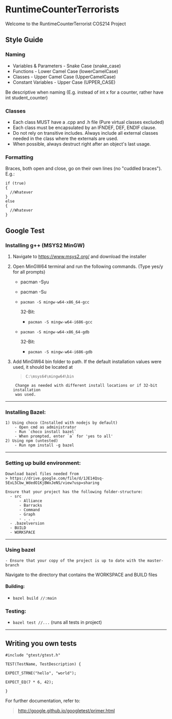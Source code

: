 # RuntimeCounterTerrorists

Welcome to the RuntimeCounterTerrorist COS214 Project

## Style Guide

### Naming
- Variables & Parameters - Snake Case (snake_case)
- Functions - Lower Camel Case (lowerCamelCase)
- Classes - Upper Camel Case (UpperCamelCase)
- Constant Variables - Upper Case (UPPER_CASE)

Be descriptive when naming (E.g. instead of int x for a counter, rather have int student_counter)

### Classes
- Each class MUST have a .cpp and .h file (Pure virtual classes excluded)
- Each class must be encapsulated by an IFNDEF, DEF, ENDIF clause.
- Do not rely on transitive includes. Always include all external classes needed in the class where the externals are used.
- When possible, always destruct right after an object's last usage.

### Formatting
Braces, both open and close, go on their own lines (no "cuddled braces"). E.g.:
```
if (true)
{
  //Whatever
}
else 
{
  //Whatever
}
```
## Google Test
### Installing g++ (MSYS2 MinGW)
1)  Navigate to https://www.msys2.org/ and download the installer
2)  Open MinGW64 terminal and run the following commands. (Type yes/y for all prompts)
    - pacman -Syu
    - pacman -Su
    - `pacman -S mingw-w64-x86_64-gcc`

      32-Bit:
      - `pacman -S mingw-w64-i686-gcc`
    - `pacman -S mingw-w64-x86_64-gdb`
      
      32-Bit:
      - `pacman -S mingw-w64-i686-gdb`
3) Add MinGW64 bin folder to path. If the default installation values were used, it should be located at 
    > `C:\msys64\mingw64\bin`
    
        Change as needed with different install locations or if 32-bit installation 
        was used.
---
### Installing Bazel:
    1) Using choco (Installed with nodejs by default)
        - Open cmd as administrator
        - Run `choco install bazel`
        - When prompted, enter `a` for 'yes to all' 
    2) Using npm (untested)
        - Run npm install -g bazel
---
### Setting up build environment:
    Download bazel files needed from 
    > https://drive.google.com/file/d/1JE14Qsq-5ExL5Cbw_WdedO1KjBWxJeNS/view?usp=sharing

    Ensure that your project has the following folder-structure:
      - src
          - Alliance
          - Barracks
          - Command
          - Graph
          - . . . 
      - .bazelversion
      - BUILD
      - WORKSPACE
---
### Using bazel
    - Ensure that your copy of the project is up to date with the master-branch
  
  Navigate to the directory that contains the WORKSPACE and BUILD files
  #### Building:
  -  `bazel build //:main`
  ### Testing:
  - `bazel test //...` (runs all tests in project)
---
## Writing you own tests
`#include "gtest/gtest.h"`

`TEST(TestName, TestDescription) {`

  `EXPECT_STRNE("hello", "world");`

  `EXPECT_EQ(7 * 6, 42);`

`}`

For further documentation, refer to:
> http://google.github.io/googletest/primer.html